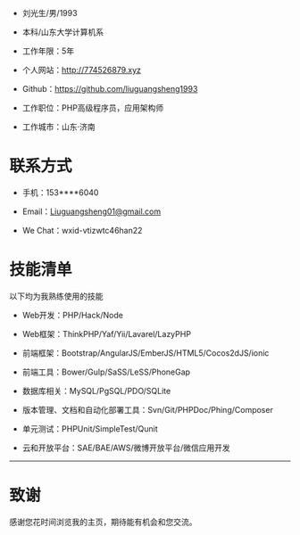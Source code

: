 
 - 刘光生/男/1993

 - 本科/山东大学计算机系 

 - 工作年限：5年

 - 个人网站：http://774526879.xyz

 - Github：https://github.com/liuguangsheng1993

 - 工作职位：PHP高级程序员，应用架构师

 - 工作城市：山东·济南

# 联系方式

- 手机：153****6040

- Email：Liuguangsheng01@gmail.com

- We Chat：wxid-vtizwtc46han22

# 技能清单

以下均为我熟练使用的技能

- Web开发：PHP/Hack/Node

- Web框架：ThinkPHP/Yaf/Yii/Lavarel/LazyPHP

- 前端框架：Bootstrap/AngularJS/EmberJS/HTML5/Cocos2dJS/ionic

- 前端工具：Bower/Gulp/SaSS/LeSS/PhoneGap

- 数据库相关：MySQL/PgSQL/PDO/SQLite

- 版本管理、文档和自动化部署工具：Svn/Git/PHPDoc/Phing/Composer

- 单元测试：PHPUnit/SimpleTest/Qunit

- 云和开放平台：SAE/BAE/AWS/微博开放平台/微信应用开发

      

---      

# 致谢

感谢您花时间浏览我的主页，期待能有机会和您交流。

